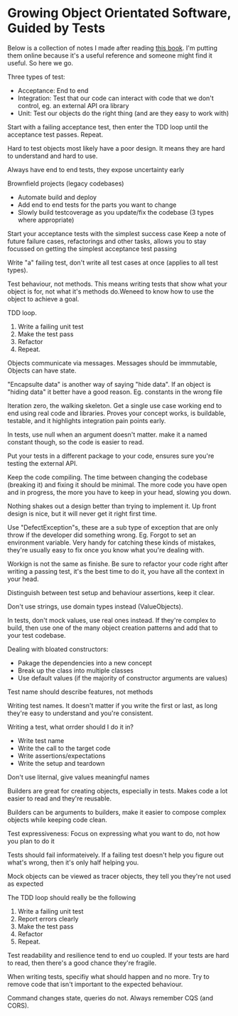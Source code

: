 # Growing Object Orientated Software, Guided by Tests

Below is a collection of notes I made after reading [this book](http://www.growing-object-oriented-software.com/). I'm putting them online because it's a useful reference and someone might find it useful. So here we go.

Three types of test:
- Acceptance: End to end
- Integration: Test that our code can interact with code that we don't control, eg. an external API ora library
- Unit: Test our objects do the right thing (and are they easy to work with)

Start with a failing acceptance test, then enter the TDD loop until the acceptance test passes. Repeat.

Hard to test objects most likely have a poor design. It means they are hard to understand and hard to use.

Always have end to end tests, they expose uncertainty early

Brownfield projects (legacy codebases)
- Automate build and deploy
- Add end to end tests for the parts you want to change
- Slowly build testcoverage as you update/fix the codebase (3 types where appropriate) 

Start your acceptance tests with the simplest success case
Keep a note of future failure cases, refactorings and other tasks, allows you to stay focussed on getting the simplest acceptance test passing

Write "a" failing test, don't write all test cases at once (applies to all test types).

Test behaviour, not methods. This means writing tests that show what your object is for, not what it's methods do.Weneed to know how to use the object to achieve a goal. 

TDD loop. 
1. Write a failing unit test
2. Make the test pass
3. Refactor
4. Repeat.

Objects communicate via messages. Messages should be immmutable, Objects can have state.

"Encapsulte data" is another way of saying "hide data". If an object is "hiding data" it better have a good reason. Eg. constants in the wrong file

Iteration zero, the  walking skeleton. Get a single use case working end to end using real code and libraries. Proves your concept works, is buildable, testable, and it highlights integration pain points early.

In tests, use null when an argument doesn't matter. make it a named constant though, so the code is easier to read.

Put your tests in a different package to your code, ensures sure you're testing the external API.

Keep the code compiling. The time between changing the codebase (breaking it) and fixing it should be minimal. The more code you have open and in progress, the more you have to keep in your head, slowing you down.

Nothing shakes out a design better than trying to implement it. Up front design is nice, but it will never get it right first time.

Use "DefectException"s, these are a sub type of exception that are only throw if the developer did something wrong. Eg. Forgot to set an environment variable. Very handy for catching these kinds of mistakes, they're usually easy to fix once you know what you're dealing with.

Workign is not the same as finishe. Be sure to refactor your code right after writing a passing test, it's the best time to do it, you have all the context in your head.

Distinguish between test setup and behaviour assertions, keep it clear.

Don't use strings, use domain types instead (ValueObjects).

In tests, don't mock values, use real ones instead. If they're complex to build, then use one of the many object creation patterns and add that to your test codebase.

Dealing with bloated constructors:
- Pakage the dependencies into a new concept
- Break up the class into multiple classes
- Use default values (if the majority of constructor arguments are values)


Test name should describe features, not methods

Writing test names. It doesn't matter if you write the first or last, as long they're easy to understand and you're consistent.

Writing a test, what orrder should I do it in?
- Write test name
- Write the call to the target code
- Write assertions/expectations
- Write the setup and teardown

Don't use liternal, give values meaningful names

Builders are great for creating objects, especially in tests. Makes code a lot easier to read and they're reusable.

Builders can be arguments to builders, make it easier to compose complex objects while keeping code clean.

Test expressiveness: Focus on expressing what you want to do, not how you plan to do it

Tests should fail informateively. If a failing test doesn't help you figure out what's wrong, then it's only half helping you.

Mock objects can be viewed as tracer objects, they tell you they're not used as expected

The TDD loop should really be the following
1. Write a failing unit test
2. Report errors clearly
3. Make the test pass
4. Refactor
5. Repeat.

Test readability and resilience tend to end uo coupled. If your tests are hard to read, then there's a good chance they're fragile.

When writing tests, specifiy what should happen and no more. Try to remove code that isn't important to the expected behaviour.

Command changes state, queries do not. Always remember CQS (and CORS).

